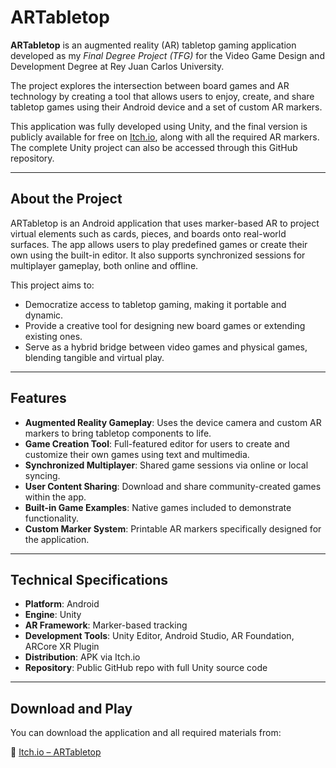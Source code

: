 # ARTabletop

**ARTabletop** is an augmented reality (AR) tabletop gaming application developed as my *Final Degree Project (TFG)* for the Video Game Design and Development Degree at Rey Juan Carlos University.

The project explores the intersection between board games and AR technology by creating a tool that allows users to enjoy, create, and share tabletop games using their Android device and a set of custom AR markers.

This application was fully developed using Unity, and the final version is publicly available for free on [Itch.io](https://karesito.itch.io/artabletop), along with all the required AR markers. The complete Unity project can also be accessed through this GitHub repository.

---

## About the Project

ARTabletop is an Android application that uses marker-based AR to project virtual elements such as cards, pieces, and boards onto real-world surfaces. The app allows users to play predefined games or create their own using the built-in editor. It also supports synchronized sessions for multiplayer gameplay, both online and offline.

This project aims to:
- Democratize access to tabletop gaming, making it portable and dynamic.
- Provide a creative tool for designing new board games or extending existing ones.
- Serve as a hybrid bridge between video games and physical games, blending tangible and virtual play.

---

## Features

- **Augmented Reality Gameplay**: Uses the device camera and custom AR markers to bring tabletop components to life.
- **Game Creation Tool**: Full-featured editor for users to create and customize their own games using text and multimedia.
- **Synchronized Multiplayer**: Shared game sessions via online or local syncing.
- **User Content Sharing**: Download and share community-created games within the app.
- **Built-in Game Examples**: Native games included to demonstrate functionality.
- **Custom Marker System**: Printable AR markers specifically designed for the application.

---

## Technical Specifications

- **Platform**: Android
- **Engine**: Unity
- **AR Framework**: Marker-based tracking
- **Development Tools**: Unity Editor, Android Studio, AR Foundation, ARCore XR Plugin
- **Distribution**: APK via Itch.io
- **Repository**: Public GitHub repo with full Unity source code

---

## Download and Play

You can download the application and all required materials from:

🔗 [Itch.io – ARTabletop](https://karesito.itch.io/artabletop)
